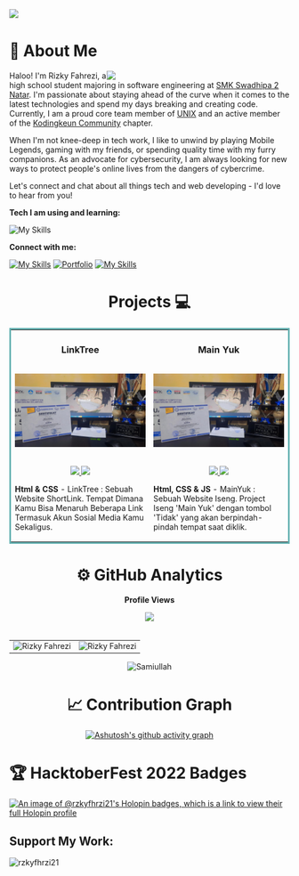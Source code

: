 <img src="https://camo.githubusercontent.com/d348976f3419cd09cf731439742c1b889e3f3cd8e04b2e72e7a219d85b049c37/68747470733a2f2f636c6f75642d6c66697532373079302d6861636b2d636c75622d626f742e76657263656c2e6170702f30666f6f7465722e706e67" >

# 🚀 About Me

<img align="right" src="https://i.imgur.com/840b0PX.gif" width="329">
<p align="left">Haloo! I'm Rizky Fahrezi, a high school student majoring in software engineering at <a href="#">SMK Swadhipa 2 Natar</a>. I'm passionate about staying ahead of the curve when it comes to the latest technologies and spend my days breaking and creating code. Currently, I am a proud core team member of <a href="#">UNIX</a> and an active member of the <a href="#">Kodingkeun Community</a></a> chapter.

When I'm not knee-deep in tech work, I like to unwind by playing Mobile Legends, gaming with my friends, or spending quality time with my furry companions. As an advocate for cybersecurity, I am always looking for new ways to protect people's online lives from the dangers of cybercrime.

Let's connect and chat about all things tech and web developing - I'd love to hear from you!</br>

</p>

**Tech I am using and learning:**

![My Skills](https://skillicons.dev/icons?i=php,html,css,js,mysql,git,github,wordpress,bootstrap,replit,vscode,&theme=dark&perline=9)

**Connect with me:**

[![My Skills](https://skillicons.dev/icons?i=instagram)](https://instagram.com/rzkyfhrzi21/)
<a href="https://rzkyfhrzi21.gihub.io"><img href="https://rzkyfhrzi21.gihub.io" src="https://i.imgur.com/JXfZmZy.png" alt="Portfolio" width="50"></a>
[![My Skills](https://skillicons.dev/icons?i=replit)](https://replit.com/@rzkyfhrzi21/)

<div align="center">

<!-- <details>
<summary><b>-_-</b></summary>

![rickroll](https://www.icegif.com/wp-content/uploads/rickroll-icegif-4.gif)

</details> -->

<h1>Projects 💻</h1>
<table bordercolor="#66b2b2">
  <!-- SETIAP TR BISA DIISI DENGAN DUA PROJECT KALIAN -->
  <tr>
    <td width="50%" valign="top">
      <h3 align="center">LinkTree</h3>
        <br />
        <a target="_blank" href="linktree.rzkyfhrzi21.repl.co/">
            <img src="img/itc-dj-3.jpg" width="100%" alt="LinkTree"/>
        </a>
        <br />
        <p align="center">
          <br>
          <a href="https://github.com/rzkyfhrzi21/app-linktree" target="_blank">
            <img src="https://img.shields.io/static/v1?label=|&message=REPO&color=f&style=plastic&logo=github&logo-color=white"/>
          </a>  
          <a href="https://linktree.rzkyfhrzi21.repl.co/" target="_blank">
            <img src="https://img.shields.io/static/v1?label=|&message=WEBSITE&color=cdf998&style=plastic&logo=javascript&logo-color=white"/>
          </a>
      </p>
        <p><strong>Html & CSS</strong> - LinkTree :  Sebuah Website ShortLink. Tempat Dimana Kamu Bisa Menaruh Beberapa Link Termasuk Akun Sosial Media Kamu Sekaligus.</p>
    </td>
    <td width="50%" valign="top">
      <h3 align="center">Main Yuk</h3>
        <br />
        <a target="_blank" href="main-yuk.rzkyfhrzi21.repl.co">
            <img src="img/itc-dj-3.jpg" width="100%" alt="Main Yuk"/>
        </a>
        <br />
        <p align="center">
          <br>
          <a href="https://github.com/rzkyfhrzi21/main-yuk" target="_blank">
            <img src="https://img.shields.io/static/v1?label=|&message=REPO&color=f&style=plastic&logo=github&logo-color=white"/>
          </a>  
          <a href="https://main-yuk.rzkyfhrzi21.repl.co" target="_blank">
            <img src="https://img.shields.io/static/v1?label=|&message=WEBSITE&color=cdf998&style=plastic&logo=javascript&logo-color=white"/>
          </a>
      </p>
        <p><strong>Html, CSS & JS</strong> - MainYuk :  Sebuah Website Iseng. Project Iseng 'Main Yuk' dengan tombol 'Tidak' yang akan berpindah-pindah tempat saat diklik.</p>
    </td>
  </tr>  
</table>

# ⚙️ GitHub Analytics

  <table>
  <tr>
  <p><b>Profile Views</b></p>
  <img src="https://profile-counter.glitch.me/%7Brzkyfhrzi21%7D/count.svg"></br></br>

  <td><img src="https://github-readme-stats.vercel.app/api?username=rzkyfhrzi21&include_all_commits=true&count_private=true&show_icons=true&line_height=20&title_color=7A7ADB&icon_color=2234AE&text_color=D3D3D3&bg_color=0,000000,130F40" alt="Rizky Fahrezi" />
    
  <td><img src="https://github-readme-stats.vercel.app/api/top-langs?username=rzkyfhrzi21&show_icons=true&locale=en&layout=compact&title_color=7A7ADB&icon_color=2234AE&text_color=D3D3D3&bg_color=0,000000,130F40" alt="Rizky Fahrezi" /></td>
  </tr>
  </table>

  <p><img align="center" src="https://github-readme-streak-stats.herokuapp.com/?user=rzkyfhrzi21&theme=dark" alt="Samiullah" /></p>

# 📈 Contribution Graph

[![Ashutosh's github activity graph](https://github-readme-activity-graph.vercel.app/graph?username=rzkyfhrzi21&bg_color=242424&color=ffffff&line=57a0ff&point=ff6161&area=true&hide_border=true)](https://github.com/ashutosh00710/github-readme-activity-graph)

</div>

# 🏆 HacktoberFest 2022 Badges

[![An image of @rzkyfhrzi21's Holopin badges, which is a link to view their full Holopin profile](https://holopin.me/rzkyhxr21)](https://holopin.io/@rzkyhxr21)

<h2 align="left">Support My Work:</h2>
<p><a href="https://saweria.co/rzkyfhrzi21" target="_blank"><img align="left" src="https://pustakabukubekas.files.wordpress.com/2021/09/sawer.png" height="50" width="210" alt="rzkyfhrzi21" /></a></p><br><br>
